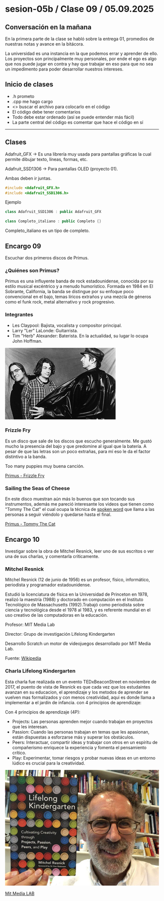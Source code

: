 # sesion-05b / Clase 09 / 05.09.2025
## Conversación en la mañana

En la primera parte de la clase se habló sobre la entrega 01, promedios de nuestras notas y avance en la bitácora.

La universidad es una instancia en la que podemos errar y aprender de ello. Los proyectos son principalmente muy personales, por ende el ego es algo que nos puede jugar en contra y hay que trabajar en eso para que no sea un impedimento para poder desarrollar nuestros intereses.

## Inicio de clases
- .h prometo
- .cpp me hago cargo
- <> buscar el archivo para colocarlo en el código
- El código debe tener comentarios
- Todo debe estar ordenado (así se puede entender más fácil)
- La parte central del código es comentar que hace el código en sí 

---

## Clases

Adafruit_GFX → Es una librería muy usada para pantallas gráficas la cual permite dibujar texto, líneas, formas, etc.

Adafruit_SSD1306 → Para pantallas OLED (proyecto 01).

Ambas deben ir juntas.

```cpp
#include <Adafruit_GFX.h>
#include <Adafruit_SSD1306.h>
```

Ejemplo

```cpp
class Adafruit_SSD1306 : public Adafruit_GFX 
```
```cpp
class Completo_italiano : public Completo {}
```
Completo_italiano es un tipo de completo.

## Encargo 09

Escuchar dos primeros discos de Primus.

### ¿Quiénes son Primus?

Primus es una influyente banda de rock estadounidense, conocida por su estilo musical excéntrico y a menudo humorístico. Formada en 1984 en El Sobrante, California, la banda se distingue por su enfoque poco convencional en el bajo, temas líricos extraños y una mezcla de géneros como el funk rock, metal alternativo y rock progresivo. 

### Integrantes 

- Les Claypool: Bajista, vocalista y compositor principal.
- Larry "Ler" LaLonde: Guitarrista.
- Tim "Herb" Alexander: Baterista. En la actualidad, su lugar lo ocupa John Hoffman.

![Primus](./imagenes/Primus.png)


### Frizzle Fry 

Es un disco que sale de los discos que escucho generalmente. Me gustó mucho la presencia del bajo y que predomine al igual que la batería. A pesar de que las letras son un poco extrañas, para mí eso le da el factor distintivo a la banda.

Too many puppies muy buena canción.  

[Primus - Frizzle Fry](https://www.youtube.com/watch?v=5-WqNEmrnfM&list=PLPLj3dwmpRnGQMHtjrnhTU454dGRuR_xq)

### Sailing the Seas of Cheese

En este disco muestran aún más lo buenos que son tocando sus instrumentos, además me pareció interesante los videos que tienen como "Tommy The Cat" el cual ocupa la técnica de [spoken word](https://es.wikipedia.org/wiki/Spoken_word) que llama a las personas a seguir viéndolo y quedarse hasta el final.

[Primus - Tommy The Cat](https://www.youtube.com/watch?v=r4OhIU-PmB8&list=RDr4OhIU-PmB8&start_radio=1)

## Encargo 10

Investigar sobre la obra de Mitchel Resnick, leer uno de sus escritos o ver una de sus charlas, y comentarla críticamente.

### Mitchel Resnick

Mitchel Resnick (12 de junio de 1956) es un profesor, físico, informático, periodista y programador estadounidense.

Estudió la licenciatura de física en la Universidad de Princeton en 1978, realizó la maestría (1988) y doctorado en computación en el Instituto Tecnológico de Massachusetts (1992).Trabajó como periodista sobre ciencia y tecnológica desde el 1978 al 1983, y es referente mundial en el uso creativo de las computadoras en la educación.

Profesor: MIT Media Lab

Director: Grupo de investigación Lifelong Kindergarten

Desarrollo Scratch un motor de videojuegos desarrollado por MIT Media Lab.

Fuente: [Wikipedia](https://es.wikipedia.org/wiki/Mitchel_Resnick)

### Charla Lifelong Kindergarten

Esta charla fue realizada en un evento TEDxBeaconStreet en noviembre de 2017, el puento de vista de Resnick es que cada vez que los estudaintes avanzan en su educacion, el aprendizaje y los metodos de aprender se vuelven mas formalizados y con menos creatividad, aqui es donde llama a implementar a el jardín de infancia. con 4 principios de aprendizaje: 

Con 4 principios de aprendizaje (4P): 

- Projects: Las personas aprenden mejor cuando trabajan en proyectos que les interesan.
- Passion: Cuando las personas trabajan en temas que les apasionan, están dispuestas a esforzarse más y superar los obstáculos.
- Peers: Interactuar, compartir ideas y trabajar con otros en un espíritu de compañerismo enriquece la experiencia y fomenta el pensamiento crítico.
- Play: Experimentar, tomar riesgos y probar nuevas ideas en un entorno lúdico es crucial para la creatividad.

![Mit](./imagenes/mit.png)
  

[Mit Media LAB](https://www.media.mit.edu/posts/lifelong-kindergarten-cultivating-creativity-through-projects-passion-peers-and-play/#:~:text=Kindergarten%20is%20becoming%20more%20like,more%20important%20than%20ever%20before.)
